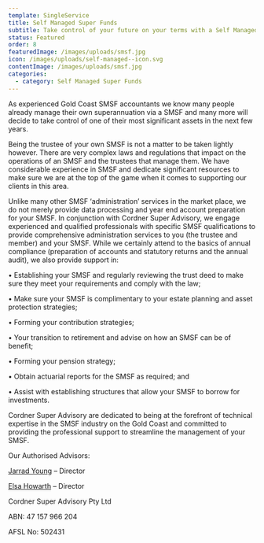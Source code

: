 ```yaml
---
template: SingleService
title: Self Managed Super Funds
subtitle: Take control of your future on your terms with a Self Managed Super Fund
status: Featured
order: 8
featuredImage: /images/uploads/smsf.jpg
icon: /images/uploads/self-managed--icon.svg
contentImage: /images/uploads/smsf.jpg
categories:
  - category: Self Managed Super Funds
---
```

As experienced Gold Coast SMSF accountants we know many people already manage their own superannuation via a SMSF and many more will decide to take control of one of their most significant assets in the next few years.

Being the trustee of your own SMSF is not a matter to be taken lightly however.  There are very complex laws and regulations that impact on the operations of an SMSF and the trustees that manage them.  We have considerable experience in SMSF and dedicate significant resources to make sure we are at the top of the game when it comes to supporting our clients in this area.

Unlike many other SMSF ‘administration’ services in the market place, we do not merely provide data processing and year end account preparation for your SMSF. In conjunction with Cordner Super Advisory, we engage experienced and qualified professionals with specific SMSF qualifications to provide comprehensive administration services to you (the trustee and member) and your SMSF.  While we certainly attend to the basics of annual compliance (preparation of accounts and statutory returns and the annual audit), we also provide support in:

•	Establishing your SMSF and regularly reviewing the trust deed to make sure they meet your requirements and comply with the law;

•	Make sure your SMSF is complimentary to your estate planning and asset protection strategies;

•	Forming your contribution strategies;

•	Your transition to retirement and advise on how an SMSF can be of benefit;

•	Forming your pension strategy;

•	Obtain actuarial reports for the SMSF as required; and

•	Assist with establishing structures that allow your SMSF to borrow for investments.

Cordner Super Advisory are dedicated to being at the forefront of technical expertise in the SMSF industry on the Gold Coast and committed to providing the professional support to streamline the management of your SMSF.

Our Authorised Advisors: 

[Jarrad Young](https://cordner.netlify.com/team/jarrad-young/) – Director 

[Elsa Howarth](https://cordner.netlify.com/team/elsa-howarth/) – Director

Cordner Super Advisory Pty Ltd

ABN: 47 157 966 204

AFSL No: 502431
